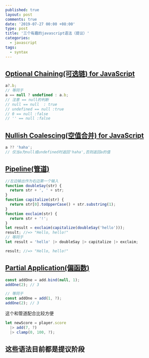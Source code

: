 ```yaml
---
published: true
layout: post
comments: true
date: '2019-07-27 00:00 +08:00'
type: post
title: '三个有趣的javascript语法（提议）'
categories:
  - javascript
tags:
  - syntax
---
```


## [Optional Chaining(可选链) for JavaScript](https://github.com/tc39/proposal-optional-chaining)

```javascript
a?.b;
// 等同于
a == null ? undefined : a.b;
// 注意 == null的判断
// null == null  : true
// undefined == null :true
// 0 == null :false
// '' == null :false
```

## [Nullish Coalescing(空值合并) for JavaScript](https://github.com/tc39/proposal-nullish-coalescing)

```javascript
a ?? 'haha';
// 仅当a为null或undefined时返回'haha',否则返回a的值
```

## [Pipeline(管道)](https://github.com/tc39/proposal-pipeline-operator)

```javascript
//左边输出作为右边第一个输入
function doubleSay(str) {
  return str + ', ' + str;
}
function capitalize(str) {
  return str[0].toUpperCase() + str.substring(1);
}
function exclaim(str) {
  return str + '!';
}
let result = exclaim(capitalize(doubleSay('hello')));
result; //=> "Hello, hello!"
// 等同于
let result = 'hello' |> doubleSay |> capitalize |> exclaim;

result; //=> "Hello, hello!"
```

## [Partial Application(偏函数)](https://github.com/tc39/proposal-partial-application)

```javascript
const addOne = add.bind(null, 1);
addOne(2); // 3

// 等同于
const addOne = add(1, ?);
addOne(2); // 3
```

这个和管道配合比较方便

```javascript
let newScore = player.score
  |> add(7, ?)
  |> clamp(0, 100, ?);
```

## 这些语法目前都是提议阶段
